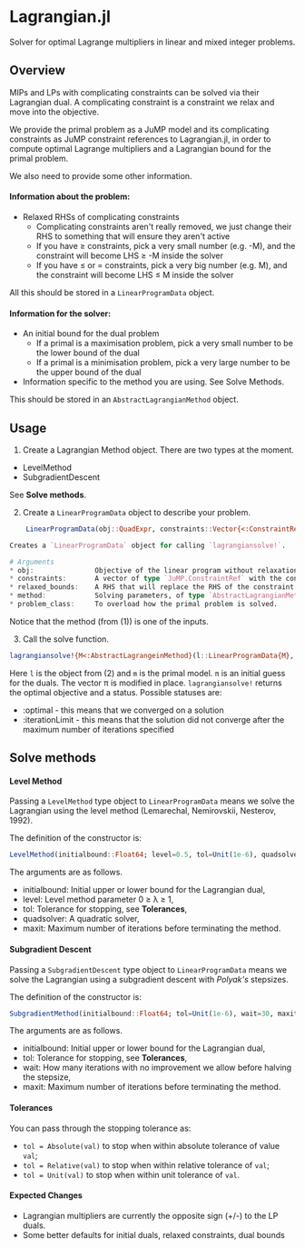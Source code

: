 # Lagrangian.jl

Solver for optimal Lagrange multipliers in linear and mixed integer problems.

## Overview
MIPs and LPs with complicating constraints can be solved via their Lagrangian dual. A complicating constraint is a constraint we relax and move into the objective.

We provide the primal problem as a JuMP model and its complicating constraints as JuMP constraint references to Lagrangian.jl, in order to compute optimal Lagrange multipliers and a Lagrangian bound for the primal problem.

We also need to provide some other information.

#### Information about the problem:

* Relaxed RHSs of complicating constraints
   * Complicating constraints aren't really removed, we just change their RHS to something that will ensure they aren't active
   * If you have ≥ constraints, pick a very small number (e.g. -M), and the constraint will become LHS ≥ -M inside the solver
   * If you have ≤ or = constraints, pick a very big number (e.g. M), and the constraint will become LHS ≤ M inside the solver

All this should be stored in a `LinearProgramData` object.

#### Information for the solver:

 * An initial bound for the dual problem
    * If a primal is a maximisation problem, pick a very small number to be the lower bound of the dual
    * If a primal is a minimisation problem, pick a very large number to be the upper bound of the dual
 * Information specific to the method you are using. See Solve Methods.

This should be stored in an `AbstractLagrangianMethod` object.

## Usage

1) Create a Lagrangian Method object. There are two types at the moment.
* LevelMethod
* SubgradientDescent

See **Solve methods**.

2) Create a `LinearProgramData` object to describe your problem.

```julia
    LinearProgramData(obj::QuadExpr, constraints::Vector{<:ConstraintRef}, relaxed_bounds::Vector{Float64}; method=LevelMethod(), problem_class=LinearProgram())

Creates a `LinearProgramData` object for calling `lagrangiansolve!`.

# Arguments
* obj:               Objective of the linear program without relaxation.
* constraints:       A vector of type `JuMP.ConstraintRef` with the contraints to be relaxed.
* relaxed_bounds:    A RHS that will replace the RHS of the constraint being relaxed (choose a big number for ≤ or = constraints, and something small for ≥).
* method:            Solving parameters, of type `AbstractLagrangianMethod`.
* problem_class:     To overload how the primal problem is solved.
```
Notice that the method (from (1)) is one of the inputs.

3) Call the solve function.

```julia
lagrangiansolve!{M<:AbstractLagrangeinMethod}(l::LinearProgramData{M}, m::JuMP.Model, π::Vector{Float64})
```
Here `l` is the object from (2) and `m` is the primal model.
`π` is an initial guess for the duals. The vector π is modified in place.
`lagrangiansolve!` returns the optimal objective and a status. Possible statuses are:

 * :optimal - this means that we converged on a solution
 * :iterationLimit - this means that the solution did not converge after the maximum number of iterations specified

## Solve methods

#### Level Method
Passing a `LevelMethod` type object to `LinearProgramData` means we solve the Lagrangian
using the level method (Lemarechal, Nemirovskii, Nesterov, 1992).

The definition of the constructor is:
```julia
LevelMethod(initialbound::Float64; level=0.5, tol=Unit(1e-6), quadsolver=UnsetSolver(), maxit=1e4)
```
The arguments are as follows.

* initialbound:   Initial upper or lower bound for the Lagrangian dual,
* level:          Level method parameter 0 ≥ λ ≥ 1,
* tol:            Tolerance for stopping, see **Tolerances**,
* quadsolver:     A quadratic solver,
* maxit:          Maximum number of iterations before terminating the method.

#### Subgradient Descent
Passing a `SubgradientDescent` type object to `LinearProgramData` means we solve the
Lagrangian using a subgradient descent with *Polyak's* stepsizes.

The definition of the constructor is:
```julia
SubgradientMethod(initialbound::Float64; tol=Unit(1e-6), wait=30, maxit=1e4)
```

The arguments are as follows.

* initialbound:   Initial upper or lower bound for the Lagrangian dual,
* tol:            Tolerance for stopping, see **Tolerances**,
* wait:           How many iterations with no improvement we allow before halving the stepsize,
* maxit:          Maximum number of iterations before terminating the method.

#### Tolerances
You can pass through the stopping tolerance as:
 - `tol = Absolute(val)` to stop when within absolute tolerance of value `val`;
 - `tol = Relative(val)` to stop when within relative tolerance of `val`;
 - `tol = Unit(val)` to stop when within unit tolerance of `val`.

#### Expected Changes
* Lagrangian multipliers are currently the opposite sign (+/-) to the LP duals.
* Some better defaults for initial duals, relaxed constraints, dual bounds
